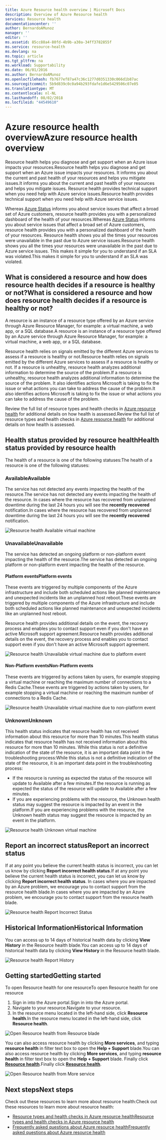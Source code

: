 ```yaml
---
title: Azure Resource health overview | Microsoft Docs
description: Overview of Azure Resource health
services: Resource health
documentationcenter: ''
author: BernardoAMunoz
manager: ''
editor: ''
ms.assetid: 85cc88a4-80fd-4b9b-a30a-34ff3782855f
ms.service: resource-health
ms.devlang: na
ms.topic: article
ms.tgt_pltfrm: na
ms.workload: Supportability
ms.date: 06/01/2016
ms.author: BernardoAMunoz
ms.openlocfilehash: fb7677ef87a47c36c1277d0351330c066d1b87ac
ms.sourcegitcommit: 5b9d839c0c0a94b293fdafe1d6e5429506c07e05
ms.translationtype: MT
ms.contentlocale: nl-NL
ms.lasthandoff: 08/02/2018
ms.locfileid: "44549610"
---
```

# <a name="azure-resource-health-overview"></a><span data-ttu-id="89030-103">Azure resource health overview</span><span class="sxs-lookup"><span data-stu-id="89030-103">Azure resource health overview</span></span>
 
<span data-ttu-id="89030-104">Resource health helps you diagnose and get support when an Azure issue impacts your resources.</span><span class="sxs-lookup"><span data-stu-id="89030-104">Resource health helps you diagnose and get support when an Azure issue impacts your resources.</span></span> <span data-ttu-id="89030-105">It informs you about the current and past health of your resources and helps you mitigate issues.</span><span class="sxs-lookup"><span data-stu-id="89030-105">It informs you about the current and past health of your resources and helps you mitigate issues.</span></span> <span data-ttu-id="89030-106">Resource health provides technical support when you need help with Azure service issues.</span><span class="sxs-lookup"><span data-stu-id="89030-106">Resource health provides technical support when you need help with Azure service issues.</span></span>

<span data-ttu-id="89030-107">Whereas [Azure Status](https://status.azure.com) informs you about service issues that affect a broad set of Azure customers, resource health provides you with a personalized dashboard of the health of your resources.</span><span class="sxs-lookup"><span data-stu-id="89030-107">Whereas [Azure Status](https://status.azure.com) informs you about service issues that affect a broad set of Azure customers, resource health provides you with a personalized dashboard of the health of your resources.</span></span> <span data-ttu-id="89030-108">Resource health shows you all the times your resources were unavailable in the past due to Azure service issues.</span><span class="sxs-lookup"><span data-stu-id="89030-108">Resource health shows you all the times your resources were unavailable in the past due to Azure service issues.</span></span> <span data-ttu-id="89030-109">This makes it simple for you to understand if an SLA was violated.</span><span class="sxs-lookup"><span data-stu-id="89030-109">This makes it simple for you to understand if an SLA was violated.</span></span> 

## <a name="what-is-considered-a-resource-and-how-does-resource-health-decides-if-a-resource-is-healthy-or-not"></a><span data-ttu-id="89030-110">What is considered a resource and how does resource health decides if a resource is healthy or not?</span><span class="sxs-lookup"><span data-stu-id="89030-110">What is considered a resource and how does resource health decides if a resource is healthy or not?</span></span>
<span data-ttu-id="89030-111">A resource is an instance of a resource type offered by an Azure service through Azure Resource Manager, for example: a virtual machine, a web app, or a SQL database.</span><span class="sxs-lookup"><span data-stu-id="89030-111">A resource is an instance of a resource type offered by an Azure service through Azure Resource Manager, for example: a virtual machine, a web app, or a SQL database.</span></span>

<span data-ttu-id="89030-112">Resource health relies on signals emitted by the different Azure services to assess if a resource is healthy or not.</span><span class="sxs-lookup"><span data-stu-id="89030-112">Resource health relies on signals emitted by the different Azure services to assess if a resource is healthy or not.</span></span> <span data-ttu-id="89030-113">If a resource is unhealthy, resource health analyzes additional information to determine the source of the problem.</span><span class="sxs-lookup"><span data-stu-id="89030-113">If a resource is unhealthy, resource health analyzes additional information to determine the source of the problem.</span></span> <span data-ttu-id="89030-114">It also identifies actions Microsoft is taking to fix the issue or what actions you can take to address the cause of the problem.</span><span class="sxs-lookup"><span data-stu-id="89030-114">It also identifies actions Microsoft is taking to fix the issue or what actions you can take to address the cause of the problem.</span></span> 

<span data-ttu-id="89030-115">Review the full list of resource types and health checks in [Azure resource health](resource-health-checks-resource-types.md) for additional details on how health is assessed.</span><span class="sxs-lookup"><span data-stu-id="89030-115">Review the full list of resource types and health checks in [Azure resource health](resource-health-checks-resource-types.md) for additional details on how health is assessed.</span></span>

## <a name="health-status-provided-by-resource-health"></a><span data-ttu-id="89030-116">Health status provided by resource health</span><span class="sxs-lookup"><span data-stu-id="89030-116">Health status provided by resource health</span></span>
<span data-ttu-id="89030-117">The health of a resource is one of the following statuses:</span><span class="sxs-lookup"><span data-stu-id="89030-117">The health of a resource is one of the following statuses:</span></span>

### <a name="available"></a><span data-ttu-id="89030-118">Available</span><span class="sxs-lookup"><span data-stu-id="89030-118">Available</span></span>
<span data-ttu-id="89030-119">The service has not detected any events impacting the health of the resource.</span><span class="sxs-lookup"><span data-stu-id="89030-119">The service has not detected any events impacting the health of the resource.</span></span> <span data-ttu-id="89030-120">In cases where the resource has recovered from unplanned downtime during the last 24 hours you will see the **recently recovered** notification.</span><span class="sxs-lookup"><span data-stu-id="89030-120">In cases where the resource has recovered from unplanned downtime during the last 24 hours you will see the **recently recovered** notification.</span></span>

![Resource health Available virtual machine](https://docstestmedia1.blob.core.windows.net/azure-media/articles/resource-health/media/resource-health-overview/Available.png)

### <a name="unavailable"></a><span data-ttu-id="89030-122">Unavailable</span><span class="sxs-lookup"><span data-stu-id="89030-122">Unavailable</span></span>
<span data-ttu-id="89030-123">The service has detected an ongoing platform or non-platform event impacting the health of the resource.</span><span class="sxs-lookup"><span data-stu-id="89030-123">The service has detected an ongoing platform or non-platform event impacting the health of the resource.</span></span>

#### <a name="platform-events"></a><span data-ttu-id="89030-124">Platform events</span><span class="sxs-lookup"><span data-stu-id="89030-124">Platform events</span></span>
<span data-ttu-id="89030-125">These events are triggered by multiple components of the Azure infrastructure and include both scheduled actions like planned maintenance and unexpected incidents like an unplanned host reboot.</span><span class="sxs-lookup"><span data-stu-id="89030-125">These events are triggered by multiple components of the Azure infrastructure and include both scheduled actions like planned maintenance and unexpected incidents like an unplanned host reboot.</span></span>

<span data-ttu-id="89030-126">Resource health provides additional details on the event, the recovery process and enables you to contact support even if you don't have an active Microsoft support agreement.</span><span class="sxs-lookup"><span data-stu-id="89030-126">Resource health provides additional details on the event, the recovery process and enables you to contact support even if you don't have an active Microsoft support agreement.</span></span>

![Resource health Unavailable virtual machine due to platform event](https://docstestmedia1.blob.core.windows.net/azure-media/articles/resource-health/media/resource-health-overview/Unavailable.png)

#### <a name="non-platform-events"></a><span data-ttu-id="89030-128">Non-Platform events</span><span class="sxs-lookup"><span data-stu-id="89030-128">Non-Platform events</span></span>
<span data-ttu-id="89030-129">These events are triggered by actions taken by users, for example stopping a virtual machine or reaching the maximum number of connections to a Redis Cache.</span><span class="sxs-lookup"><span data-stu-id="89030-129">These events are triggered by actions taken by users, for example stopping a virtual machine or reaching the maximum number of connections to a Redis Cache.</span></span>

![Resource health Unavailable virtual machine due to non-platform event](https://docstestmedia1.blob.core.windows.net/azure-media/articles/resource-health/media/resource-health-overview/Unavailable_NonPlatform.png)

### <a name="unknown"></a><span data-ttu-id="89030-131">Unknown</span><span class="sxs-lookup"><span data-stu-id="89030-131">Unknown</span></span>
<span data-ttu-id="89030-132">This health status indicates that resource health has not received information about this resource for more than 10 minutes.</span><span class="sxs-lookup"><span data-stu-id="89030-132">This health status indicates that resource health has not received information about this resource for more than 10 minutes.</span></span> <span data-ttu-id="89030-133">While this status is not a definitive indication of the state of the resource, it is an important data point in the troubleshooting process:</span><span class="sxs-lookup"><span data-stu-id="89030-133">While this status is not a definitive indication of the state of the resource, it is an important data point in the troubleshooting process:</span></span>
* <span data-ttu-id="89030-134">If the resource is running as expected the status of the resource will update to Available after a few minutes.</span><span class="sxs-lookup"><span data-stu-id="89030-134">If the resource is running as expected the status of the resource will update to Available after a few minutes.</span></span>
* <span data-ttu-id="89030-135">If you are experiencing problems with the resource, the Unknown health status may suggest the resource is impacted by an event in the platform.</span><span class="sxs-lookup"><span data-stu-id="89030-135">If you are experiencing problems with the resource, the Unknown health status may suggest the resource is impacted by an event in the platform.</span></span>

![Resource health Unknown virtual machine](https://docstestmedia1.blob.core.windows.net/azure-media/articles/resource-health/media/resource-health-overview/unknown.png)

## <a name="report-an-incorrect-status"></a><span data-ttu-id="89030-137">Report an incorrect status</span><span class="sxs-lookup"><span data-stu-id="89030-137">Report an incorrect status</span></span>
<span data-ttu-id="89030-138">If at any point you believe the current health status is incorrect, you can let us know by clicking **Report incorrect health status**.</span><span class="sxs-lookup"><span data-stu-id="89030-138">If at any point you believe the current health status is incorrect, you can let us know by clicking **Report incorrect health status**.</span></span> <span data-ttu-id="89030-139">In cases where you are impacted by an Azure problem, we encourage you to contact support from the resource health blade.</span><span class="sxs-lookup"><span data-stu-id="89030-139">In cases where you are impacted by an Azure problem, we encourage you to contact support from the resource health blade.</span></span> 

![Resource health Report Incorrect Status](https://docstestmedia1.blob.core.windows.net/azure-media/articles/resource-health/media/resource-health-overview/incorrect-status.png)

## <a name="historical-information"></a><span data-ttu-id="89030-141">Historical Information</span><span class="sxs-lookup"><span data-stu-id="89030-141">Historical Information</span></span>
<span data-ttu-id="89030-142">You can access up to 14 days of historical health data by clicking **View History** in the Resource health blade.</span><span class="sxs-lookup"><span data-stu-id="89030-142">You can access up to 14 days of historical health data by clicking **View History** in the Resource health blade.</span></span> 

![Resource health Report History](https://docstestmedia1.blob.core.windows.net/azure-media/articles/resource-health/media/resource-health-overview/history-blade.png)

## <a name="getting-started"></a><span data-ttu-id="89030-144">Getting started</span><span class="sxs-lookup"><span data-stu-id="89030-144">Getting started</span></span>
<span data-ttu-id="89030-145">To open Resource health for one resource</span><span class="sxs-lookup"><span data-stu-id="89030-145">To open Resource health for one resource</span></span>
1.  <span data-ttu-id="89030-146">Sign in into the Azure portal.</span><span class="sxs-lookup"><span data-stu-id="89030-146">Sign in into the Azure portal.</span></span>
2.  <span data-ttu-id="89030-147">Navigate to your resource.</span><span class="sxs-lookup"><span data-stu-id="89030-147">Navigate to your resource.</span></span>
3.  <span data-ttu-id="89030-148">In the resource menu located in the left-hand side, click **Resource health**.</span><span class="sxs-lookup"><span data-stu-id="89030-148">In the resource menu located in the left-hand side, click **Resource health**.</span></span>

![Open Resource health from Resource blade](https://docstestmedia1.blob.core.windows.net/azure-media/articles/resource-health/media/resource-health-overview/from-resource-blade.png)

<span data-ttu-id="89030-150">You can also access resource health by clicking **More services**, and typing **resource health** in filter text box to open the **Help + Support** blade.</span><span class="sxs-lookup"><span data-stu-id="89030-150">You can also access resource health by clicking **More services**, and typing **resource health** in filter text box to open the **Help + Support** blade.</span></span> <span data-ttu-id="89030-151">Finally click [**Resource health**](https://ms.portal.azure.com/#blade/Microsoft_Azure_Monitoring/AzureMonitoringBrowseBlade/resourceHealth).</span><span class="sxs-lookup"><span data-stu-id="89030-151">Finally click [**Resource health**](https://ms.portal.azure.com/#blade/Microsoft_Azure_Monitoring/AzureMonitoringBrowseBlade/resourceHealth).</span></span>

![Open Resource health from More service](https://docstestmedia1.blob.core.windows.net/azure-media/articles/resource-health/media/resource-health-overview/FromOtherServices.png)

## <a name="next-steps"></a><span data-ttu-id="89030-153">Next steps</span><span class="sxs-lookup"><span data-stu-id="89030-153">Next steps</span></span>

<span data-ttu-id="89030-154">Check out these resources to learn more about resource health:</span><span class="sxs-lookup"><span data-stu-id="89030-154">Check out these resources to learn more about resource health:</span></span>
-  [<span data-ttu-id="89030-155">Resource types and health checks in Azure resource health</span><span class="sxs-lookup"><span data-stu-id="89030-155">Resource types and health checks in Azure resource health</span></span>](resource-health-checks-resource-types.md)
-  [<span data-ttu-id="89030-156">Frequently asked questions about Azure resource health</span><span class="sxs-lookup"><span data-stu-id="89030-156">Frequently asked questions about Azure resource health</span></span>](resource-health-faq.md)












